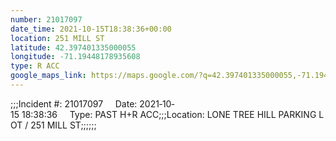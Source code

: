 ```yaml
---
number: 21017097
date_time: 2021-10-15T18:38:36+00:00
location: 251 MILL ST
latitude: 42.397401335000055
longitude: -71.19448178935608
type: R ACC
google_maps_link: https://maps.google.com/?q=42.397401335000055,-71.19448178935608
---
```


;;;Incident #: 21017097     Date: 2021‐10‐15 18:38:36     Type: PAST H+R ACC;;;Location: LONE TREE HILL PARKING LOT / 251 MILL ST;;;;;;
